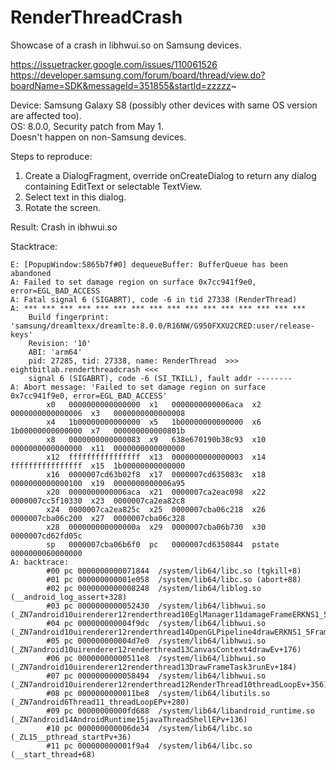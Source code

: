 # RenderThreadCrash
Showcase of a crash in libhwui.so on Samsung devices.

https://issuetracker.google.com/issues/110061526  
https://developer.samsung.com/forum/board/thread/view.do?boardName=SDK&messageId=351855&startId=zzzzz~

Device: Samsung Galaxy S8 (possibly other devices with same OS version are affected too).  
OS: 8.0.0, Security patch from May 1.  
Doesn't happen on non-Samsung devices.

Steps to reproduce: 
1) Create a DialogFragment, override onCreateDialog to return any dialog containing EditText or selectable TextView.
2) Select text in this dialog.
3) Rotate the screen.

Result: 
Crash in ibhwui.so

Stacktrace:
```
E: [PopupWindow:5865b7f#0] dequeueBuffer: BufferQueue has been abandoned
A: Failed to set damage region on surface 0x7cc941f9e0, error=EGL_BAD_ACCESS
A: Fatal signal 6 (SIGABRT), code -6 in tid 27338 (RenderThread)
A: *** *** *** *** *** *** *** *** *** *** *** *** *** *** *** ***
    Build fingerprint: 'samsung/dreamltexx/dreamlte:8.0.0/R16NW/G950FXXU2CRED:user/release-keys'
    Revision: '10'
    ABI: 'arm64'
    pid: 27285, tid: 27338, name: RenderThread  >>> eightbitlab.renderthreadcrash <<<
    signal 6 (SIGABRT), code -6 (SI_TKILL), fault addr --------
A: Abort message: 'Failed to set damage region on surface 0x7cc941f9e0, error=EGL_BAD_ACCESS'
        x0   0000000000000000  x1   0000000000006aca  x2   0000000000000006  x3   0000000000000008
        x4   1b00000000000000  x5   1b00000000000000  x6   1b00000000000000  x7   000000000000801b
        x8   0000000000000083  x9   638e670190b38c93  x10  0000000000000000  x11  0000000000000000
        x12  ffffffffffffffff  x13  0000000000000003  x14  ffffffffffffffff  x15  1b00000000000000
        x16  0000007cd63b02f8  x17  0000007cd635083c  x18  0000000000000100  x19  0000000000006a95
        x20  0000000000006aca  x21  0000007ca2eac098  x22  0000007cc5f10330  x23  0000007ca2ea82c8
        x24  0000007ca2ea825c  x25  0000007cba06c218  x26  0000007cba06c200  x27  0000007cba06c328
        x28  000000000000000a  x29  0000007cba06b730  x30  0000007cd62fd05c
        sp   0000007cba06b6f0  pc   0000007cd6350844  pstate 0000000060000000
A: backtrace:
        #00 pc 0000000000071844  /system/lib64/libc.so (tgkill+8)
        #01 pc 000000000001e058  /system/lib64/libc.so (abort+88)
        #02 pc 0000000000008248  /system/lib64/liblog.so (__android_log_assert+328)
        #03 pc 0000000000052430  /system/lib64/libhwui.so (_ZN7android10uirenderer12renderthread10EglManager11damageFrameERKNS1_5FrameERK6SkRect+320)
        #04 pc 000000000004f9dc  /system/lib64/libhwui.so (_ZN7android10uirenderer12renderthread14OpenGLPipeline4drawERKNS1_5FrameERK6SkRectS8_RKNS0_12FrameBuilder13LightGeometryEPNS0_16LayerUpdateQueueERKNS0_4RectEbRKNS0_15BakedOpRenderer9LightInfoERKNSt3__16vectorINS_2spINS0_10RenderNodeEEENSM_9allocatorISQ_EEEEPNS0_19FrameInfoVisualizerE+76)
        #05 pc 000000000004d7e0  /system/lib64/libhwui.so (_ZN7android10uirenderer12renderthread13CanvasContext4drawEv+176)
        #06 pc 00000000000511e8  /system/lib64/libhwui.so (_ZN7android10uirenderer12renderthread13DrawFrameTask3runEv+184)
        #07 pc 0000000000058494  /system/lib64/libhwui.so (_ZN7android10uirenderer12renderthread12RenderThread10threadLoopEv+356)
        #08 pc 0000000000011be8  /system/lib64/libutils.so (_ZN7android6Thread11_threadLoopEPv+280)
        #09 pc 00000000000fd688  /system/lib64/libandroid_runtime.so (_ZN7android14AndroidRuntime15javaThreadShellEPv+136)
        #10 pc 000000000006de34  /system/lib64/libc.so (_ZL15__pthread_startPv+36)
        #11 pc 000000000001f9a4  /system/lib64/libc.so (__start_thread+68)
```
